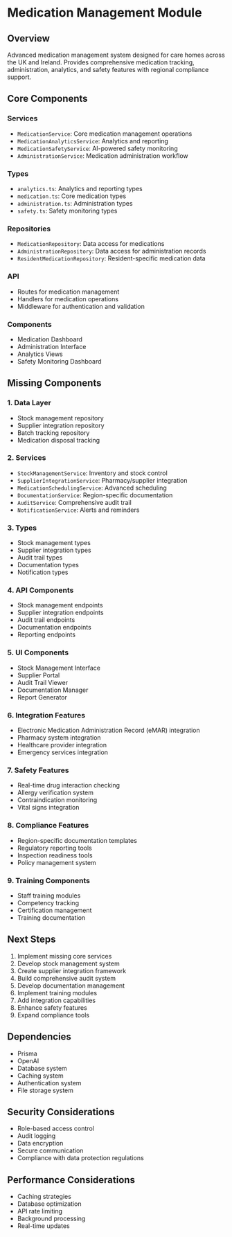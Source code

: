 # Medication Management Module

## Overview
Advanced medication management system designed for care homes across the UK and Ireland. Provides comprehensive medication tracking, administration, analytics, and safety features with regional compliance support.

## Core Components

### Services
- `MedicationService`: Core medication management operations
- `MedicationAnalyticsService`: Analytics and reporting
- `MedicationSafetyService`: AI-powered safety monitoring
- `AdministrationService`: Medication administration workflow

### Types
- `analytics.ts`: Analytics and reporting types
- `medication.ts`: Core medication types
- `administration.ts`: Administration types
- `safety.ts`: Safety monitoring types

### Repositories
- `MedicationRepository`: Data access for medications
- `AdministrationRepository`: Data access for administration records
- `ResidentMedicationRepository`: Resident-specific medication data

### API
- Routes for medication management
- Handlers for medication operations
- Middleware for authentication and validation

### Components
- Medication Dashboard
- Administration Interface
- Analytics Views
- Safety Monitoring Dashboard

## Missing Components

### 1. Data Layer
- Stock management repository
- Supplier integration repository
- Batch tracking repository
- Medication disposal tracking

### 2. Services
- `StockManagementService`: Inventory and stock control
- `SupplierIntegrationService`: Pharmacy/supplier integration
- `MedicationSchedulingService`: Advanced scheduling
- `DocumentationService`: Region-specific documentation
- `AuditService`: Comprehensive audit trail
- `NotificationService`: Alerts and reminders

### 3. Types
- Stock management types
- Supplier integration types
- Audit trail types
- Documentation types
- Notification types

### 4. API Components
- Stock management endpoints
- Supplier integration endpoints
- Audit trail endpoints
- Documentation endpoints
- Reporting endpoints

### 5. UI Components
- Stock Management Interface
- Supplier Portal
- Audit Trail Viewer
- Documentation Manager
- Report Generator

### 6. Integration Features
- Electronic Medication Administration Record (eMAR) integration
- Pharmacy system integration
- Healthcare provider integration
- Emergency services integration

### 7. Safety Features
- Real-time drug interaction checking
- Allergy verification system
- Contraindication monitoring
- Vital signs integration

### 8. Compliance Features
- Region-specific documentation templates
- Regulatory reporting tools
- Inspection readiness tools
- Policy management system

### 9. Training Components
- Staff training modules
- Competency tracking
- Certification management
- Training documentation

## Next Steps
1. Implement missing core services
2. Develop stock management system
3. Create supplier integration framework
4. Build comprehensive audit system
5. Develop documentation management
6. Implement training modules
7. Add integration capabilities
8. Enhance safety features
9. Expand compliance tools

## Dependencies
- Prisma
- OpenAI
- Database system
- Caching system
- Authentication system
- File storage system

## Security Considerations
- Role-based access control
- Audit logging
- Data encryption
- Secure communication
- Compliance with data protection regulations

## Performance Considerations
- Caching strategies
- Database optimization
- API rate limiting
- Background processing
- Real-time updates

